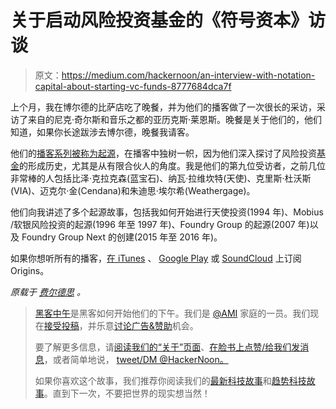 # 关于启动风险投资基金的《符号资本》访谈

> 原文：<https://medium.com/hackernoon/an-interview-with-notation-capital-about-starting-vc-funds-8777684dca7f>

上个月，我在博尔德的比萨店吃了晚餐，并为他们的播客做了一次很长的采访，采访了来自的尼克·奇尔斯和音乐之都的亚历克斯·莱恩斯。晚餐是关于他们的，他们知道，如果你长途跋涉去博尔德，晚餐我请客。

他们的[播客系列被称为起源](http://notationcapital.com/origins-podcast)，在播客中独树一帜，因为他们深入探讨了风险投资[基金](https://hackernoon.com/tagged/funds)的形成历史，尤其是从有限合伙人的角度。我是他们的第九位受访者，之前几位非常棒的人包括比泽·克拉克森(蓝宝石)、纳瓦·拉维坎特(天使)、克里斯·杜沃斯(VIA)、迈克尔·金(Cendana)和朱迪思·埃尔希(Weathergage)。

他们向我讲述了多个起源故事，包括我如何开始进行天使投资(1994 年)、Mobius /软银风险投资的起源(1996 年至 1997 年)、Foundry Group 的起源(2007 年)以及 Foundry Group Next 的创建(2015 年至 2016 年)。

如果你想听所有的播客，[在 iTunes](https://itunes.apple.com/us/podcast/origins-podcast-about-limited/id1111792048?mt=2) 、 [Google Play](https://play.google.com/music/listen#/ps/I4z2oewtdqy4i7tahrov3lxvd4y) 或 [SoundCloud](https://soundcloud.com/notation-capital) 上订阅 Origins。

*原载于* [*费尔德思*](http://www.feld.com/archives/2016/11/interview-notation-capital-starting-vc-funds.html) *。*

> [黑客中午](http://bit.ly/Hackernoon)是黑客如何开始他们的下午。我们是 [@AMI](http://bit.ly/atAMIatAMI) 家庭的一员。我们现在[接受投稿](http://bit.ly/hackernoonsubmission)，并乐意[讨论广告&赞助](mailto:partners@amipublications.com)机会。
> 
> 要了解更多信息，请[阅读我们的“关于”页面](https://goo.gl/4ofytp)、[在脸书上点赞/给我们发消息](http://bit.ly/HackernoonFB)，或者简单地说， [tweet/DM @HackerNoon。](https://goo.gl/k7XYbx)
> 
> 如果你喜欢这个故事，我们推荐你阅读我们的[最新科技故事](http://bit.ly/hackernoonlatestt)和[趋势科技故事](https://hackernoon.com/trending)。直到下一次，不要把世界的现实想当然！